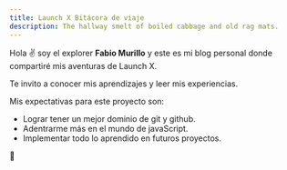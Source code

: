 ```yaml
---
title: Launch X Bitácora de viaje
description: The hallway smelt of boiled cabbage and old rag mats.
---
```


Hola ✌️  soy el explorer **Fabio Murillo** y este es mi blog personal donde compartiré mis aventuras de Launch X.

Te invito a conocer mis aprendizajes y leer mis experiencias.

Mis expectativas para este proyecto son:

* Lograr tener un mejor dominio de git y github. 
* Adentrarme más en el mundo de  javaScript. 
* Implementar todo lo aprendido en futuros proyectos.

🚀
